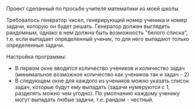 Проект сделанный по просьбе учителя математики из моей школы.

Требовалось генератор чисел, генерирующий номер ученика и номер задачи, которую он будет решать. Генератор должен выглядеть рандомным, однако в нем должна быть возможность "белого списка", т.е. если выпадает определенный ученик, то для него выпадают только определенные задачи.

Настройка программы:
- В первом окне вводятся количество учеников и количество задач (минимальное возможное количество как учеников так и задач - 2)
- В следующем окне для каждого из учеников можно указать список задач, которые будут ему выпадать (задачи нумеруются с 1, разделять можно чем угодно). По умолчанию каждому ученику могут выпадать любые задачи, т.е. рандом - честный.
